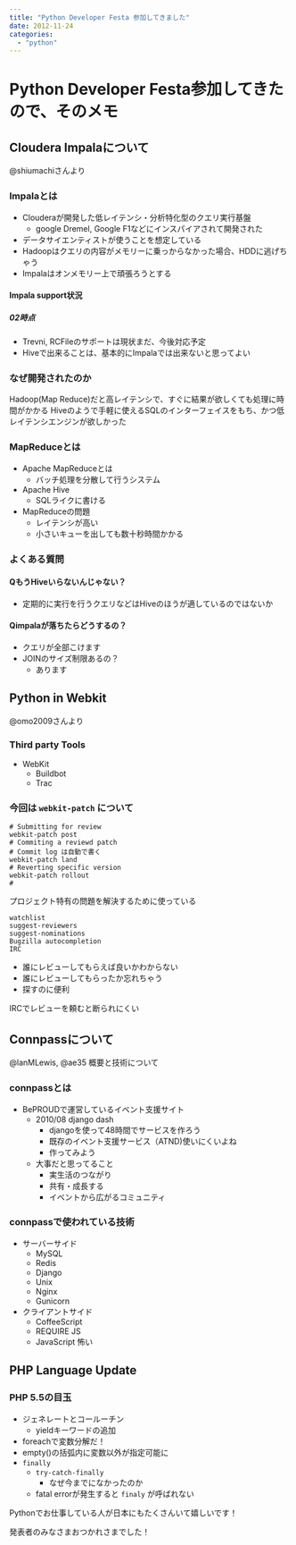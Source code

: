 ```yaml
---
title: "Python Developer Festa 参加してきました"
date: 2012-11-24
categories:
  - "python"
---
```


# Python Developer Festa参加してきたので、そのメモ

## Cloudera Impalaについて

@shiumachiさんより

### Impalaとは

+ Clouderaが開発した低レイテンシ・分析特化型のクエリ実行基盤
  + google Dremel, Google F1などにインスパイアされて開発された
+ データサイエンティストが使うことを想定している
+ Hadoopはクエリの内容がメモリーに乗っからなかった場合、HDDに逃げちゃう
+ Impalaはオンメモリー上で頑張ろうとする

#### Impala support状況

##### 02時点

+ Trevni, RCFileのサポートは現状まだ、今後対応予定
+ Hiveで出来ることは、基本的にImpalaでは出来ないと思ってよい

### なぜ開発されたのか

Hadoop(Map Reduce)だと高レイテンシで、すぐに結果が欲しくても処理に時間がかかる
Hiveのようで手軽に使えるSQLのインターフェイスをもち、かつ低レイテンシエンジンが欲しかった

### MapReduceとは

+ Apache MapReduceとは
  + バッチ処理を分散して行うシステム
+ Apache Hive
  + SQLライクに書ける
+ MapReduceの問題
  + レイテンシが高い
  + 小さいキューを出しても数十秒時間かかる

### よくある質問

#### QもうHiveいらないんじゃない？

+ 定期的に実行を行うクエリなどはHiveのほうが適しているのではないか

#### Qimpalaが落ちたらどうするの？

+ クエリが全部こけます
+ JOINのサイズ制限あるの？
  + あります

## Python in Webkit

@omo2009さんより

### Third party Tools

+ WebKit
  + Buildbot
  + Trac

### 今回は `webkit-patch` について

    # Submitting for review
    webkit-patch post
    # Commiting a reviewd patch
    # Commit log は自動で書く
    webkit-patch land
    # Reverting specific version
    webkit-patch rollout
    #

プロジェクト特有の問題を解決するために使っている

    watchlist
    suggest-reviewers
    suggest-nominations
    Bugzilla autocompletion
    IRC

+ 誰にレビューしてもらえば良いかわからない
+ 誰にレビューしてもらったか忘れちゃう
+ 探すのに便利

IRCでレビューを頼むと断られにくい

## Connpassについて

@lanMLewis, @ae35
概要と技術について

### connpassとは

+ BePROUDで運営しているイベント支援サイト
  + 2010/08 django dash
    + djangoを使って48時間でサービスを作ろう
    + 既存のイベント支援サービス（ATND)使いにくいよね
    + 作ってみよう
  + 大事だと思ってること
    + 実生活のつながり
    + 共有・成長する
    + イベントから広がるコミュニティ

### connpassで使われている技術

+ サーバーサイド
  + MySQL
  + Redis
  + Django
  + Unix
  + Nginx
  + Gunicorn
+ クライアントサイド
  + CoffeeScript
  + REQUIRE JS
  + JavaScript 怖い

## PHP Language Update

### PHP 5.5の目玉

+ ジェネレートとコールーチン
  + yieldキーワードの追加
+ foreachで変数分解だ！
+ empty()の括弧内に変数以外が指定可能に
+ `finally`
  + `try-catch-finally`
    + なぜ今までになかったのか
  + fatal errorが発生すると `finaly` が呼ばれない

Pythonでお仕事している人が日本にもたくさんいて嬉しいです！

発表者のみなさまおつかれさまでした！
